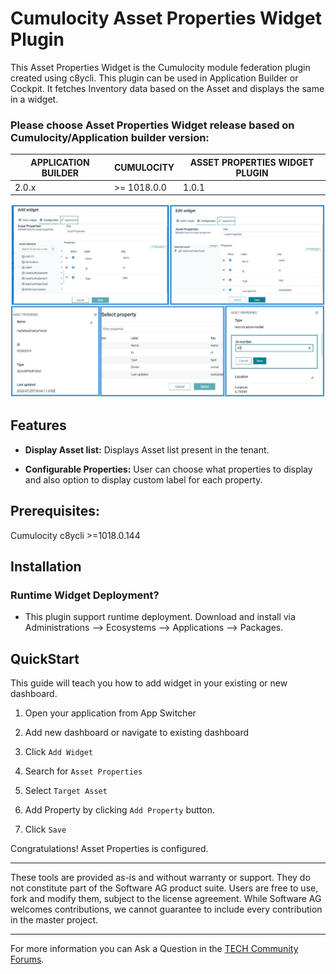 # Cumulocity Asset Properties Widget Plugin

This Asset Properties Widget is the Cumulocity module federation plugin created using c8ycli. This plugin can be used in Application Builder or Cockpit. It fetches Inventory data based on the Asset and displays the same in a widget.

### Please choose Asset Properties Widget release based on Cumulocity/Application builder version:

| APPLICATION BUILDER | CUMULOCITY  | ASSET PROPERTIES WIDGET PLUGIN |
| ------------------- | ----------- | ------------------------------ |
| 2.0.x               | >= 1018.0.0 | 1.0.1                          |

![Asset-properties](images/asset-property-image.JPG)

## Features

- **Display Asset list:** Displays Asset list present in the tenant.

- **Configurable Properties:** User can choose what properties to display and also option to display custom label for each property.

## Prerequisites:

Cumulocity c8ycli >=1018.0.144

## Installation

### Runtime Widget Deployment?

- This plugin support runtime deployment. Download and install via Administrations --> Ecosystems --> Applications --> Packages.

## QuickStart

This guide will teach you how to add widget in your existing or new dashboard.

1. Open your application from App Switcher

2. Add new dashboard or navigate to existing dashboard

3. Click `Add Widget`

4. Search for `Asset Properties`

5. Select `Target Asset`

6. Add Property by clicking `Add Property` button.

7. Click `Save`

Congratulations! Asset Properties is configured.

---

These tools are provided as-is and without warranty or support. They do not constitute part of the Software AG product suite. Users are free to use, fork and modify them, subject to the license agreement. While Software AG welcomes contributions, we cannot guarantee to include every contribution in the master project.

---

For more information you can Ask a Question in the [TECH Community Forums](https://tech.forums.softwareag.com/tag/Cumulocity-IoT).
